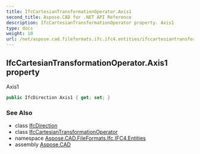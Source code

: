 ```yaml
---
title: IfcCartesianTransformationOperator.Axis1
second_title: Aspose.CAD for .NET API Reference
description: IfcCartesianTransformationOperator property. Axis1
type: docs
weight: 10
url: /net/aspose.cad.fileformats.ifc.ifc4.entities/ifccartesiantransformationoperator/axis1/
---
```

## IfcCartesianTransformationOperator.Axis1 property

Axis1

```csharp
public IfcDirection Axis1 { get; set; }
```

### See Also

* class [IfcDirection](../../ifcdirection/)
* class [IfcCartesianTransformationOperator](../)
* namespace [Aspose.CAD.FileFormats.Ifc.IFC4.Entities](../../ifccartesiantransformationoperator/)
* assembly [Aspose.CAD](../../../)


